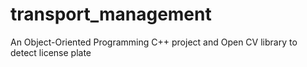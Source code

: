 # transport_management
An Object-Oriented Programming C++ project and Open CV library to detect license plate
